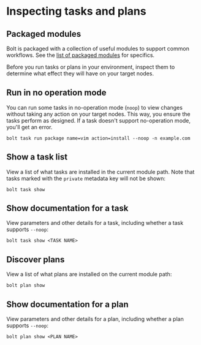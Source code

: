 # Inspecting tasks and plans

## Packaged modules

Bolt is packaged with a collection of useful modules to support common workflows. See the [list of packaged modules](bolt_installing_modules.md#packaged-modules) for specifics.

Before you run tasks or plans in your environment, inspect them to determine what effect they will have on your target nodes.

## Run in no operation mode

You can run some tasks in no-operation mode \(`noop`\) to view changes without taking any action on your target nodes. This way, you ensure the tasks perform as designed. If a task doesn't support no-operation mode, you'll get an error.

```
bolt task run package name=vim action=install --noop -n example.com
```

## Show a task list

View a list of what tasks are installed in the current module path. Note that tasks marked with the `private` metadata key will not be shown:

```
bolt task show
```

## Show documentation for a task

View parameters and other details for a task, including whether a task supports `--noop`:

```
bolt task show <TASK NAME>
```

## Discover plans

View a list of what plans are installed on the current module path:

```
bolt plan show
```

## Show documentation for a plan

View parameters and other details for a plan, including whether a plan supports `--noop`:

```
bolt plan show <PLAN NAME>
```

